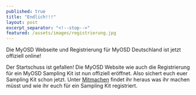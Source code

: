 ```yaml
---
published: true
title: "Endlich!!!"
layout: post
excerpt_separator: "<!--stop-->"
featured: /assets/images/registrierung.jpg
---
```

Die MyOSD Webseite und Registrierung für MyOSD Deutschland ist jetzt offiziell online!
<!--stop-->
Der Startschuss ist gefallen! Die MyOSD Website wie auch die Registrierung für ein MyOSD Sampling Kit ist nun offiziell eröffnet.
Also sichert euch euer Sampling Kit schon jetzt. Unter [Mitmachen](/mitmachen) findet ihr heraus was ihr machen müsst und wie ihr euch für ein Sampling Kit registriert.
